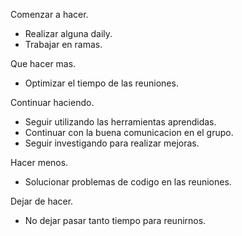 Comenzar a hacer.
- Realizar alguna daily.
- Trabajar en ramas.

Que hacer mas.
- Optimizar el tiempo de las reuniones.

Continuar haciendo.
- Seguir utilizando las herramientas aprendidas.
- Continuar con la buena comunicacion en el grupo.
- Seguir investigando para realizar mejoras.

Hacer menos.
- Solucionar problemas de codigo en las reuniones.

Dejar de hacer.
- No dejar pasar tanto tiempo para reunirnos.
